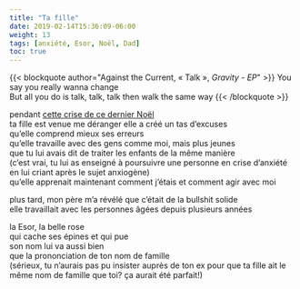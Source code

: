 ```yaml
---
title: "Ta fille"
date: 2019-02-14T15:36:09-06:00
weight: 13
tags: [anxiété, Esor, Noël, Dad]
toc: true
---
```


{{< blockquote author="Against the Current, « Talk », *Gravity - EP*" >}}
You say you really wanna change  
But all you do is talk, talk, talk then walk the same way
{{< /blockquote >}}

pendant [cette crise de ce dernier Noël](../post12)  
ta fille est venue me déranger
elle a créé un tas d’excuses  
qu’elle comprend mieux ses erreurs  
qu’elle travaille avec des gens comme moi, mais plus jeunes  
que tu lui avais dit de traiter les enfants de la même manière  
(c’est vrai, tu lui as enseigné à poursuivre une personne en crise d’anxiété en lui criant après le sujet anxiogène)  
qu’elle apprenait maintenant comment j’étais et comment agir avec moi  

plus tard, mon père m’a révélé que c’était de la bullshit solide  
elle travaillait avec les personnes âgées depuis plusieurs années  

la Esor, la belle rose  
qui cache ses épines et qui pue  
son nom lui va aussi bien   
que la prononciation de ton nom de famille  
(sérieux, tu n’aurais pas pu insister auprès de ton ex pour que ta fille ait le même nom de famille que toi? ça aurait été parfait!)  